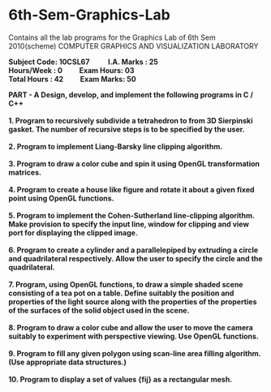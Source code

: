 # 6th-Sem-Graphics-Lab
Contains all the lab programs for the Graphics Lab of 6th Sem 2010(scheme)
COMPUTER GRAPHICS AND VISUALIZATION LABORATORY

<strong>Subject Code<strong />: 10CSL67 &nbsp;&nbsp;&nbsp;&nbsp;&nbsp;&nbsp;&nbsp;&nbsp;&nbsp; 	I.A. Marks : 25<br />
<strong>Hours/Week<strong /> : 0	&nbsp;&nbsp;&nbsp;&nbsp;&nbsp;&nbsp;&nbsp;&nbsp;	 	 <strong>Exam Hours<strong />: 03<br />
<strong>Total Hours<strong /> : 42	&nbsp;&nbsp;&nbsp;&nbsp;&nbsp;&nbsp;&nbsp;&nbsp;		<strong> Exam Marks<strong />: 50

<p>
<strong>PART - A</strong>
Design, develop, and implement the following programs in C / C++ <br /><br />
1. Program to recursively subdivide a tetrahedron to from 3D
Sierpinski gasket. The number of recursive steps is to be specified
by the user.
<br /><br />
2. Program to implement Liang-Barsky line clipping algorithm.
<br /><br />
3. Program to draw a color cube and spin it using OpenGL
transformation matrices.
<br /><br />
4. Program to create a house like figure and rotate it about a given
fixed point using OpenGL functions.
<br /><br />
5. Program to implement the Cohen-Sutherland line-clipping
algorithm. Make provision to specify the input line, window for
clipping and view port for displaying the clipped image.
<br /><br />
6. Program to create a cylinder and a parallelepiped by extruding a
circle and quadrilateral respectively. Allow the user to specify the
circle and the quadrilateral.
<br /><br />
7. Program, using OpenGL functions, to draw a simple shaded scene
consisting of a tea pot on a table. Define suitably the position and
properties of the light source along with the properties of the
properties of the surfaces of the solid object used in the scene.
<br /><br />
8. Program to draw a color cube and allow the user to move the camera
suitably to experiment with perspective viewing. Use OpenGL
functions.
<br /><br />
9. Program to fill any given polygon using scan-line area filling
algorithm. (Use appropriate data structures.)
<br /><br />
10. Program to display a set of values {fij} as a rectangular mesh.
</p>
